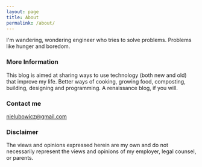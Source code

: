 ```yaml
---
layout: page
title: About
permalink: /about/
---
```


I'm wandering, wondering engineer who tries to solve problems. Problems like hunger and boredom. 

### More Information

This blog is aimed at sharing ways to use technology (both new and old) that improve my life. Better ways of cooking, growing food, composting, building, designing and programming. A renaissance blog, if you will. 

### Contact me

[nielubowicz@gmail.com](mailto:nielubowicz@gmail.com)

### Disclaimer

The views and opinions expressed herein are my own and do not necessarily represent the views and opinions of my employer, legal counsel, or parents.
